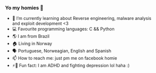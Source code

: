 ### Yo my homies 👋

<!--
**bryamaquiles/bryamaquiles** is a ✨ _special_ ✨ repository because its `README.md` (this file) appears on your GitHub profile.

Here are some ideas to get you started:
-->


- 🌱 I’m currently learning about Reverse engineering, malware analysis and exploit development <3
- :computer: Favourite programming languages: C && Python
- :earth_americas: I am from Brazil
- :house: Living in Norway
- :speaking_head: Portuguese, Norweagian, English and Spanish
- 📫 How to reach me: just pm me on facebook homie
- ⚡:pill: Fun fact: I am ADHD and fighting depression lol haha :)
